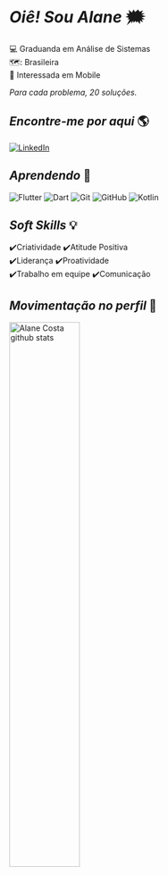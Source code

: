 # *Oiê!* *Sou Alane*  :right_anger_bubble:
💻	Graduanda em Análise de Sistemas     
🗺️: Brasileira        
 :iphone:	 Interessada em Mobile

 *Para cada problema, 20 soluções.*  

## *Encontre-me por aqui*  :earth_americas:
[![LinkedIn](https://img.shields.io/badge/LinkedIn-000?style=for-the-badge&logo=linkedin&logoColor=0E76A8)](https://www.linkedin.com/in/AlaneCostaC/) 


## *Aprendendo*  🧠
![Flutter](https://img.shields.io/badge/Flutter-000?style=for-the-badge&logo=flutter) ![Dart](https://img.shields.io/badge/Dart-000?style=for-the-badge&logo=dart) ![Git](https://img.shields.io/badge/Git-000?style=for-the-badge&logo=git) ![GitHub](https://img.shields.io/badge/GitHub-000?style=for-the-badge&logo=github) ![Kotlin](https://img.shields.io/badge/Kotlin-000?style=for-the-badge&logo=kotlin)

## *Soft Skills* 💡
✔️Criatividade   ✔️Atitude Positiva   
✔️Liderança   ✔️Proatividade   
✔️Trabalho em equipe  ✔️Comunicação

## *Movimentação no perfil* 🥇

<a href="https://github.com/vinnyfs89">
    <img width="50%" align="left" width="50%" alt="Alane Costa github stats" src="https://github-readme-stats.vercel.app/api?username=AlaneCosta&show_icons=true&hide_border=true" />
</a>









